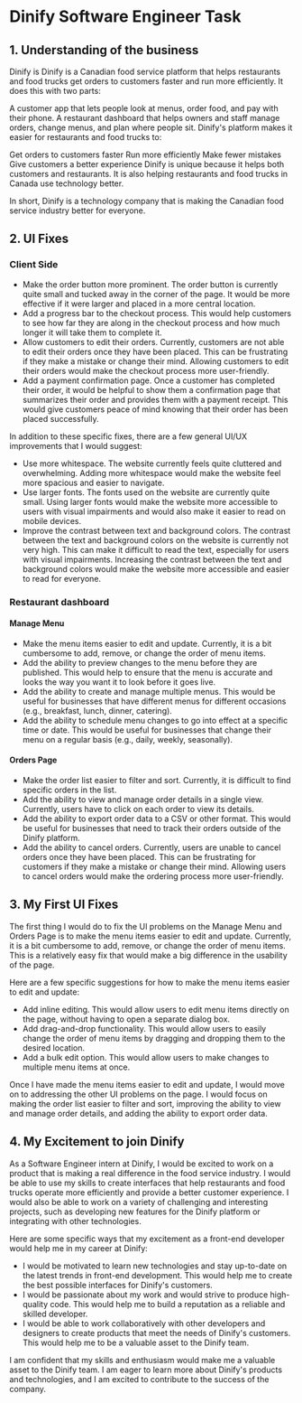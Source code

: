 # Dinify Software Engineer Task 
## 1. Understanding of the business
Dinify is Dinify is a Canadian food service platform that helps restaurants and food trucks get orders to customers faster and run more efficiently. It does this with two parts:

A customer app that lets people look at menus, order food, and pay with their phone.
A restaurant dashboard that helps owners and staff manage orders, change menus, and plan where people sit.
Dinify's platform makes it easier for restaurants and food trucks to:

Get orders to customers faster
Run more efficiently
Make fewer mistakes
Give customers a better experience
Dinify is unique because it helps both customers and restaurants. It is also helping restaurants and food trucks in Canada use technology better.

In short, Dinify is a technology company that is making the Canadian food service industry better for everyone.

## 2. UI Fixes
### Client Side
- Make the order button more prominent. The order button is currently quite small and tucked away in the corner of the page. It would be more effective if it were larger and placed in a more central location.
- Add a progress bar to the checkout process. This would help customers to see how far they are along in the checkout process and how much longer it will take them to complete it.
- Allow customers to edit their orders. Currently, customers are not able to edit their orders once they have been placed. This can be frustrating if they make a mistake or change their mind. Allowing customers to edit their orders would make the checkout process more user-friendly.
- Add a payment confirmation page. Once a customer has completed their order, it would be helpful to show them a confirmation page that summarizes their order and provides them with a payment receipt. This would give customers peace of mind knowing that their order has been placed successfully.

In addition to these specific fixes, there are a few general UI/UX improvements that I would suggest:

- Use more whitespace. The website currently feels quite cluttered and overwhelming. Adding more whitespace would make the website feel more spacious and easier to navigate.
- Use larger fonts. The fonts used on the website are currently quite small. Using larger fonts would make the website more accessible to users with visual impairments and would also make it easier to read on mobile devices.
- Improve the contrast between text and background colors. The contrast between the text and background colors on the website is currently not very high. This can make it difficult to read the text, especially for users with visual impairments. Increasing the contrast between the text and background colors would make the website more accessible and easier to read for everyone.

### Restaurant dashboard
#### Manage Menu

- Make the menu items easier to edit and update. Currently, it is a bit cumbersome to add, remove, or change the order of menu items.
- Add the ability to preview changes to the menu before they are published. This would help to ensure that the menu is accurate and looks the way you want it to look before it goes live.
- Add the ability to create and manage multiple menus. This would be useful for businesses that have different menus for different occasions (e.g., breakfast, lunch, dinner, catering).
- Add the ability to schedule menu changes to go into effect at a specific time or date. This would be useful for businesses that change their menu on a regular basis (e.g., daily, weekly, seasonally).

#### Orders Page

- Make the order list easier to filter and sort. Currently, it is difficult to find specific orders in the list.
- Add the ability to view and manage order details in a single view. Currently, users have to click on each order to view its details.
- Add the ability to export order data to a CSV or other format. This would be useful for businesses that need to track their orders outside of the Dinify platform.
- Add the ability to cancel orders. Currently, users are unable to cancel orders once they have been placed. This can be frustrating for customers if they make a mistake or change their mind. Allowing users to cancel orders would make the ordering process more user-friendly.

## 3. My First UI Fixes


The first thing I would do to fix the UI problems on the Manage Menu and Orders Page is to make the menu items easier to edit and update. Currently, it is a bit cumbersome to add, remove, or change the order of menu items. This is a relatively easy fix that would make a big difference in the usability of the page.

Here are a few specific suggestions for how to make the menu items easier to edit and update:

- Add inline editing. This would allow users to edit menu items directly on the page, without having to open a separate dialog box.
- Add drag-and-drop functionality. This would allow users to easily change the order of menu items by dragging and dropping them to the desired location.
- Add a bulk edit option. This would allow users to make changes to multiple menu items at once.

Once I have made the menu items easier to edit and update, I would move on to addressing the other UI problems on the page. I would focus on making the order list easier to filter and sort, improving the ability to view and manage order details, and adding the ability to export order data.

## 4. My Excitement to join Dinify

As a Software Engineer intern at Dinify, I would be excited to work on a product that is making a real difference in the food service industry. I would be able to use my skills to create interfaces that help restaurants and food trucks operate more efficiently and provide a better customer experience. I would also be able to work on a variety of challenging and interesting projects, such as developing new features for the Dinify platform or integrating with other technologies.

Here are some specific ways that my excitement as a front-end developer would help me in my career at Dinify:

- I would be motivated to learn new technologies and stay up-to-date on the latest trends in front-end development. This would help me to create the best possible interfaces for Dinify's customers.
- I would be passionate about my work and would strive to produce high-quality code. This would help me to build a reputation as a reliable and skilled developer.
- I would be able to work collaboratively with other developers and designers to create products that meet the needs of Dinify's customers. This would help me to be a valuable asset to the Dinify team.

I am confident that my skills and enthusiasm would make me a valuable asset to the Dinify team. I am eager to learn more about Dinify's products and technologies, and I am excited to contribute to the success of the company.
